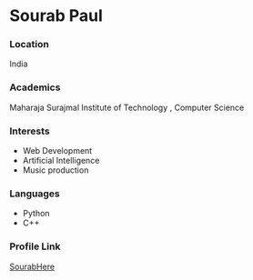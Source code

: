 # Sourab Paul

### Location

India

### Academics

Maharaja Surajmal Institute of Technology , Computer Science

### Interests

- Web Development
- Artificial Intelligence
- Music production


### Languages

- Python
- C++

### Profile Link

[SourabHere](https://github.com/SourabHere)
